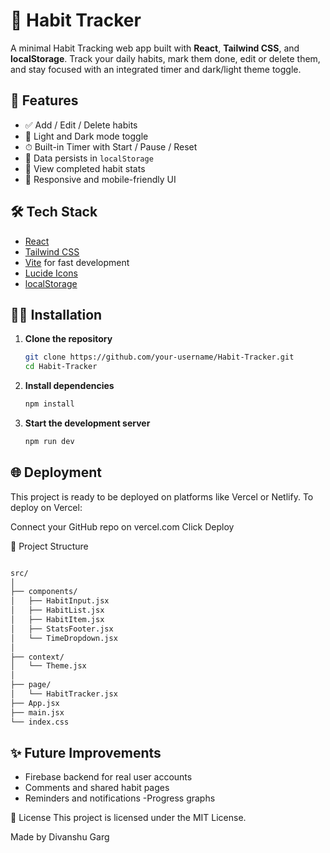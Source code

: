 # 🧠 Habit Tracker

A minimal Habit Tracking web app built with **React**, **Tailwind CSS**, and **localStorage**. Track your daily habits, mark them done, edit or delete them, and stay focused with an integrated timer and dark/light theme toggle.

## 🚀 Features

- ✅ Add / Edit / Delete habits
- 🌙 Light and Dark mode toggle
- ⏱ Built-in Timer with Start / Pause / Reset
- 💾 Data persists in `localStorage`
- 🎯 View completed habit stats
- 📱 Responsive and mobile-friendly UI

## 🛠 Tech Stack

- [React](https://reactjs.org/)
- [Tailwind CSS](https://tailwindcss.com/)
- [Vite](https://vitejs.dev/) for fast development
- [Lucide Icons](https://lucide.dev/)
- [localStorage](https://developer.mozilla.org/en-US/docs/Web/API/Window/localStorage)

## 🧑‍💻 Installation

1. **Clone the repository**
   ```bash
   git clone https://github.com/your-username/Habit-Tracker.git
   cd Habit-Tracker
   
2. **Install dependencies**
   ```bash
   npm install
   ```
  
3. **Start the development server**
   ```bash
   npm run dev
   ```

## 🌐 Deployment
This project is ready to be deployed on platforms like Vercel or Netlify.
To deploy on Vercel:

Connect your GitHub repo on vercel.com
Click Deploy

📁 Project Structure

```bash

src/
│
├── components/
│   ├── HabitInput.jsx
│   ├── HabitList.jsx
│   ├── HabitItem.jsx
│   ├── StatsFooter.jsx
│   └── TimeDropdown.jsx
│
├── context/
│   └── Theme.jsx
│
├── page/
│   └── HabitTracker.jsx
├── App.jsx
├── main.jsx
└── index.css
```
## ✨ Future Improvements

- Firebase backend for real user accounts
- Comments and shared habit pages
- Reminders and notifications
-Progress graphs

📄 License
This project is licensed under the MIT License.

Made by Divanshu Garg
